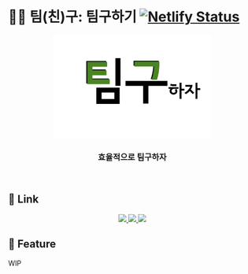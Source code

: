 # 🤼‍♂️ 팀(친)구: 팀구하기 [![Netlify Status](https://api.netlify.com/api/v1/badges/10fbd5a5-b7d9-486a-af29-1670e61ffbb5/deploy-status)](https://nifty-jepsen-f8bdc1.netlify.app/)

<div align=center>
  <img src="FE/public/logo.png" width="320px">
  <h3>효율적으로 팀구하자</h3>
</div>
<br/>

## 🧷 Link

<div align=center>
	<a href="https://github.com/team-gu/service/pulls?q=is%3Apr+">
		<img src="http://mne.tools/mne-bids/assets/GitHub.png" height="50px">
	</a>
		<a href="https://team-gu.github.io/service/develop/">
		<img src="https://res.cloudinary.com/practicaldev/image/fetch/s--A-93deMc--/c_imagga_scale,f_auto,fl_progressive,h_420,q_auto,w_1000/https://dev-to-uploads.s3.amazonaws.com/uploads/articles/or34romslob844gmmv90.png" height="50px">
	</a>
		<a href="http://i5a202.p.ssafy.io:8080/swagger-ui/#/">
		<img src="https://s3-us-west-2.amazonaws.com/assertible/integrations/swagger-logo-horizontal.jpeg" height="50px">
	</a>
</div>

## 🚀 Feature

WIP
